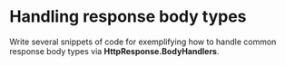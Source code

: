 # Handling response body types
Write several snippets of code for exemplifying how to handle common response body types via **HttpResponse.BodyHandlers**.
